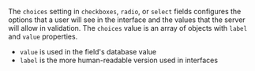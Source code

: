 The `choices` setting in `checkboxes`, `radio`, or `select` fields configures the options that a user will see in the interface and the values that the server will allow in validation. The `choices` value is an array of objects with `label` and `value` properties.

- `value` is used in the field's database value
- `label` is the more human-readable version used in interfaces
